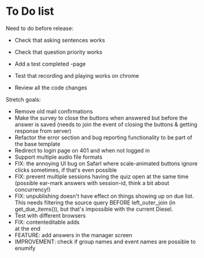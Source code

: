 # To Do list

Need to do before release:

- Check that asking sentences works
- Check that question priority works

- Add a test completed -page

- Test that recording and playing works on chrome
- Review all the code changes

Stretch goals:
- Remove old mail confirmations
- Make the survey to close the buttons when answered but before the answer is saved (needs to join the event of closing the buttons & getting response from server)
- Refactor the error section and bug reporting functionality to be part of the base template
- Redirect to login page on 401 and when not logged in
- Support multiple audio file formats
- FIX: the annoying UI bug on SafarI where scale-animated buttons ignore clicks sometimes, if that's even possible
- FIX: prevent multiple sessions having the quiz open at the same time (possible ear-mark answers with session-id, think a bit about concurrency!)
- FIX: unpublishing doesn't have effect on things showing up on due list. This needs filtering the source query BEFORE left_outer_join (in get_due_items()), but that's impossible with the current Diesel.
- Test with different browsers
- FIX: contenteditable adds <br> at the end
- FEATURE: add answers in the manager screen
- IMPROVEMENT: check if group names and event names are possible to enumify
